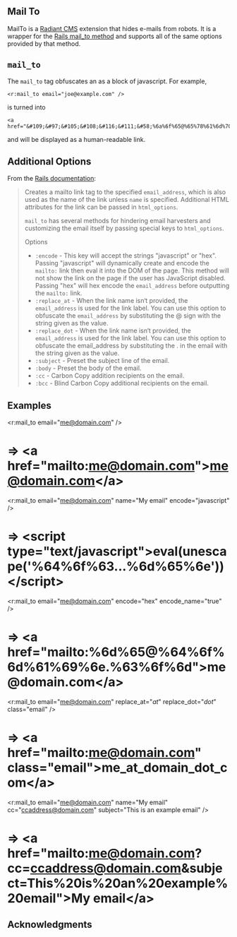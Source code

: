 Mail To
-------

MailTo is a [Radiant CMS][1] extension that hides e-mails from robots. It is a wrapper for the [Rails mail_to method][2] and supports all of the same options provided by that method.

`mail_to`
---------

The `mail_to` tag obfuscates an as a block of javascript. For example, 

	<r:mail_to email="joe@example.com" />
	
is turned into

	<a href="&#109;&#97;&#105;&#108;&#116;&#111;&#58;%6a%6f%65@%65%78%61%6d%70%6c%65.%63%6f%6d">joe@example.com</a>
	
and will be displayed as a human-readable link.

Additional Options
------------------

From the [Rails documentation][2]:

> Creates a mailto link tag to the specified `email_address`, which is also used as the name of the link unless `name` is specified. Additional HTML attributes for the link can be passed in `html_options`.
> 
> `mail_to` has several methods for hindering email harvesters and customizing the email itself by passing special keys to `html_options`.
> 
> Options
> 
> * `:encode` - This key will accept the strings "javascript" or "hex". Passing "javascript" will dynamically create and encode the `mailto:` link then eval it into the DOM of the page. This method will not show the link on the page if the user has JavaScript disabled. Passing "hex" will hex encode the `email_address` before outputting the `mailto:` link.
> * `:replace_at` - When the link name isn‘t provided, the `email_address` is used for the link label. You can use this option to obfuscate the `email_address` by substituting the @ sign with the string given as the value.
> * `:replace_dot` - When the link name isn‘t provided, the `email_address` is used for the link label. You can use this option to obfuscate the email_address by substituting the . in the email with the string given as the value.
> * `:subject` - Preset the subject line of the email.
> * `:body` - Preset the body of the email.
> * `:cc` - Carbon Copy addition recipients on the email.
> * `:bcc` - Blind Carbon Copy additional recipients on the email.

Examples
--------

  &lt;r:mail_to email="me@domain.com" /&gt;
  # => &lt;a href="mailto:me@domain.com"&gt;me@domain.com&lt;/a&gt;

  &lt;r:mail_to email="me@domain.com" name="My email" encode="javascript" /&gt;
  # => &lt;script type="text/javascript"&gt;eval(unescape('%64%6f%63...%6d%65%6e'))&lt;/script&gt;

  &lt;r:mail_to email="me@domain.com" encode="hex" encode_name="true" /&gt;
  # => &lt;a href="&#109;&#97;&#105;&#108;&#116;&#111;&#58;%6d%65@%64%6f%6d%61%69%6e.%63%6f%6d"&gt;&#109;&#101;&#64;&#100;&#111;&#109;&#97;&#105;&#110;&#46;&#99;&#111;&#109;&lt;/a&gt;

  &lt;r:mail_to email="me@domain.com" replace_at="_at_" replace_dot="_dot_" class="email" /&gt;
  # => &lt;a href="mailto:me@domain.com" class="email"&gt;me_at_domain_dot_com&lt;/a&gt;

  &lt;r:mail_to email="me@domain.com" name="My email" cc="ccaddress@domain.com" subject="This is an example email" /&gt;
  # => &lt;a href="mailto:me@domain.com?cc=ccaddress@domain.com&subject=This%20is%20an%20example%20email"&gt;My email&lt;/a&gt;


Acknowledgments
---------------

[1]: http://radiantcms.org/
[2]: http://rails.rubyonrails.com/classes/ActionView/Helpers/UrlHelper.html#M001606
